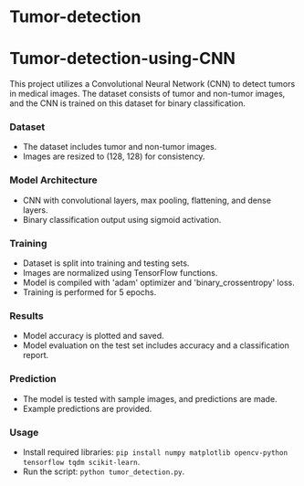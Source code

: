 # Tumor-detection
# Tumor-detection-using-CNN

This project utilizes a Convolutional Neural Network (CNN) to detect tumors in medical images. The dataset consists of tumor and non-tumor images, and the CNN is trained on this dataset for binary classification.

### Dataset

- The dataset includes tumor and non-tumor images.
- Images are resized to (128, 128) for consistency.

### Model Architecture

- CNN with convolutional layers, max pooling, flattening, and dense layers.
- Binary classification output using sigmoid activation.

### Training

- Dataset is split into training and testing sets.
- Images are normalized using TensorFlow functions.
- Model is compiled with 'adam' optimizer and 'binary_crossentropy' loss.
- Training is performed for 5 epochs.

### Results

- Model accuracy is plotted and saved.
- Model evaluation on the test set includes accuracy and a classification report.

### Prediction

- The model is tested with sample images, and predictions are made.
- Example predictions are provided.

### Usage

- Install required libraries: `pip install numpy matplotlib opencv-python tensorflow tqdm scikit-learn`.
- Run the script: `python tumor_detection.py`.
